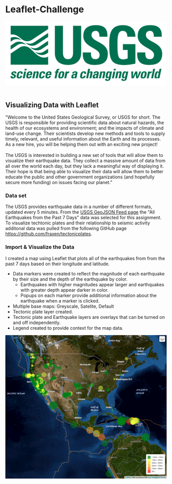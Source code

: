 # Leaflet-Challenge
![USGS Logo](/images/1-Logo.png)<br><br>
## Visualizing Data with Leaflet
"Welcome to the United States Geological Survey, or USGS for short. The USGS is responsible for providing scientific data about natural hazards, the health of our ecosystems and environment; and the impacts of climate and land-use change. Their scientists develop new methods and tools to supply timely, relevant, and useful information about the Earth and its processes. As a new hire, you will be helping them out with an exciting new project!<br><br>
The USGS is interested in building a new set of tools that will allow them to visualize their earthquake data. They collect a massive amount of data from all over the world each day, but they lack a meaningful way of displaying it. Their hope is that being able to visualize their data will allow them to better educate the public and other government organizations (and hopefully secure more funding) on issues facing our planet."

### Data set
The USGS provides earthquake data in a number of different formats, updated every 5 minutes. From the [USGS GeoJSON Feed page](https://earthquake.usgs.gov/earthquakes/feed/v1.0/geojson.php) the  "All Earthquakes from the Past 7 Days" data was selected for this assignment. To visualize techtonic plates and their relationship to seismic activity additonal data was pulled from the following GitHub page https://github.com/fraxen/tectonicplates. 

### Import & Visualize the Data
I created a map using Leaflet that plots all of the earthquakes from from the past 7 days based on their longitude and latitude.

- Data markers were created to reflect the magnitude of each earthquake by their size and the depth of the earthquake by color. 
  - Earthquakes with higher magnitudes appear larger and earthquakes with greater depth appear darker in color.
  - Popups on each marker provide additional information about the earthquake when a marker is clicked.
- Multiple base maps: Greyscale, Satelite, Default
- Tectonic plate layer created. 
- Tectonic plate and Earthquake layers are overlays that can be turned on and off independently. 
- Legend created to provide context for the map data.

![Map Image](/images/map_Screenshot.png)
